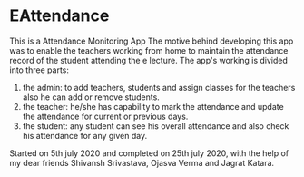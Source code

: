 # EAttendance
This is a Attendance Monitoring App
The motive behind developing this app was to enable the teachers working from home to maintain the attendance record of the student attending the e lecture.
The app's working is divided into three parts:
1. the admin: to add teachers, students and assign classes for the teachers also he can add or remove students.
2. the teacher: he/she has capability to mark the attendance and update the attendance for current or previous days.
3. the student: any student can see his overall attendance and also check his attendance for any given day.

Started on 5th july 2020 and completed on 25th july 2020, with the help of my dear friends Shivansh Srivastava, Ojasva Verma and Jagrat Katara.
